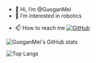 - 👋 Hi, I’m @GuoganMei
- 👀 I’m interested in robotics
<!---
- 🌱 I’m currently learning ...
- 💞️ I’m looking to collaborate on
--->
- 📫 How to reach me
[![GitHub](https://img.shields.io/badge/GitHub-grey?logo=github)](https://github.com/lilin90)

![GuoganMei's GitHub stats](https://github-readme-stats.vercel.app/api?username=GuoganMei&show_icons=true&theme=tokyonight&count_private=true)

![Top Langs](https://github-readme-stats.vercel.app/api/top-langs/?username=GuoganMei&layout=compact&show_icons=true&theme=tokyonight&count_private=true)


<!---
GuoganMei/GuoganMei is a ✨ special ✨ repository because its `README.md` (this file) appears on your GitHub profile.
You can click the Preview link to take a look at your changes.
--->
